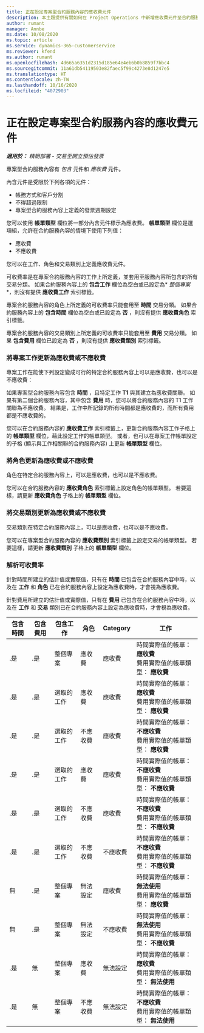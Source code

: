 ```yaml
---
title: 正在設定專案型合約服務內容的應收費元件
description: 本主題提供有關如何在 Project Operations 中新增應收費元件至合約服務內容的資訊。
author: rumant
manager: Annbe
ms.date: 10/08/2020
ms.topic: article
ms.service: dynamics-365-customerservice
ms.reviewer: kfend
ms.author: rumant
ms.openlocfilehash: 4d665a6351d2315d185e64e4eb6b0b8859f7bbc4
ms.sourcegitcommit: 11a61db54119503e82faec5f99c4273e8d1247e5
ms.translationtype: HT
ms.contentlocale: zh-TW
ms.lasthandoff: 10/16/2020
ms.locfileid: "4072903"
---
```

# <a name="configuring-chargeable-components-of-a-project-based-contract-line"></a>正在設定專案型合約服務內容的應收費元件

_**適用於：** 精簡部署 - 交易至開立預估發票_

專案型合約服務內容有 *包含* 元件和 *應收費* 元件。

內含元件是受限於下列各項的元件：

  - 帳務方式和客戶分割
  - 不得超過限制 
  - 專案型合約服務內容上定義的發票週期設定

您可以使用 **帳單類型** 欄位將一部分內含元件標示為應收費。 **帳單類型** 欄位是選項組，允許在合約服務內容的情境下使用下列值：

  - 應收費
  - 不應收費

您可以在工作、角色和交易類別上定義應收費元件。

可收費率是在專案合約服務內容的工作上所定義，並套用至服務內容所包含的所有交易分類。 如果合約服務內容上的 **包含工作** 欄位為空白或已設定為* *整個專案* *，則沒有提供 **應收費工作** 索引標籤。

專案合約服務內容的角色上所定義的可收費率只能套用至 **時間** 交易分類。 如果合約服務內容上的 **包含時間** 欄位為空白或已設定為 **否** ，則沒有提供 **應收費角色** 索引標籤。

專案合約服務內容的交易類別上所定義的可收費率只能套用至 **費用** 交易分類。 如果 **包含費用** 欄位已設定為 **否** ，則沒有提供 **應收費類別** 索引標籤。

### <a name="update-a-project-task-as-chargeable-or-non-chargeable"></a>將專案工作更新為應收費或不應收費

專案工作在能使下列設定變成可行的特定合約服務內容上可以是應收費，也可以是不應收費：

如果專案型合約服務內容包含 **時間** ，且特定工作 **T1** 與其建立為應收費關聯。 如果有第二個合約服務內容，其中包含 **費用** 時，您可以將合約服務內容的 T1 工作關聯為不應收費。 結果是，工作中所記錄的所有時間都是應收費的，而所有費用都是不應收費的。

您可以在合約服務內容的 **應收費工作** 索引標籤上，更新合約服務內容工作子格上的 **帳單類型** 欄位，藉此設定工作的帳單類型。 或者，也可以在專案工作帳單設定的子格 (顯示與工作相關聯的合約服務內容) 上更新 **帳單類型** 欄位。

### <a name="update-a-role-as-chargeable-or-non-chargeable"></a>將角色更新為應收費或不應收費

角色在特定合約服務內容上，可以是應收費，也可以是不應收費。

您可以在合約服務內容的 **應收費角色** 索引標籤上設定角色的帳單類型。 若要這樣，請更新 **應收費角色** 子格上的 **帳單類型** 欄位。

### <a name="update-a-transaction-category-as-chargeable-or-non-chargeable"></a>將交易類別更新為應收費或不應收費

交易類別在特定合約服務內容上，可以是應收費，也可以是不應收費。

您可以在專案型合約服務內容的 **應收費類別** 索引標籤上設定交易的帳單類型。 若要這樣，請更新 **應收費類別** 子格上的 **帳單類型** 欄位。

### <a name="resolve-chargeability"></a>解析可收費率

針對時間所建立的估計值或實際值，只有在 **時間** 已包含在合約服務內容中時，以及在 **工作** 和 **角色** 已在合約服務內容上設定為應收費時，才會視為應收費。

針對費用所建立的估計值或實際值，只有在 **費用** 已包含在合約服務內容中時，以及在 **工作** 和 **交易** 類別已在合約服務內容上設定為應收費時，才會視為應收費。


| 包含時間 | 包含費用 | 包含工作 | 角色           | Category       | 工作​​                                                                                                      |
|---------------|------------------|----------------|----------------|----------------|-----------------------------------------------------------------------------------------------------------|
| .是           | .是              | 整個專案 | 應收費     | 應收費     | 時間實際值的帳單： **應收費** </br> 費用實際值的帳單類型： **應收費**           |
| .是           | .是              | 選取的工作 | 應收費     | 應收費     | 時間實際值的帳單： **應收費** </br> 費用實際值的帳單類型： **應收費**           |
| .是           | .是              | 選取的工作 | 不應收費 | 應收費     | 時間實際值的帳單： **不應收費** </br> 費用實際值的帳單類型： **應收費**       |
| .是           | .是              | 選取的工作 | 應收費     | 應收費     | 時間實際值的帳單： **不應收費** </br> 費用實際值的帳單類型： **不應收費** |
| .是           | .是              | 選取的工作 | 不應收費 | 應收費     | 時間實際值的帳單： **不應收費** </br> 費用實際值的帳單類型： **不應收費** |
| .是           | .是              | 選取的工作 | 不應收費 | 不應收費 | 時間實際值的帳單： **不應收費** </br> 費用實際值的帳單類型： **不應收費** |
| 無            | .是              | 整個專案 | 無法設定   | 應收費     | 時間實際值的帳單： **無法使用**</br>費用實際值的帳單類型： **應收費**          |
| 無            | .是              | 整個專案 | 無法設定   | 不應收費 | 時間實際值的帳單： **無法使用**</br> 費用實際值的帳單類型： **不應收費**     |
| .是           | 無               | 整個專案 | 應收費     | 無法設定   | 時間實際值的帳單： **應收費** </br> 費用實際值的帳單類型： **無法使用**        |
| .是           | 無               | 整個專案 | 不應收費 | 無法設定   | 時間實際值的帳單： **不應收費** </br>費用實際值的帳單類型： **無法使用**   |

